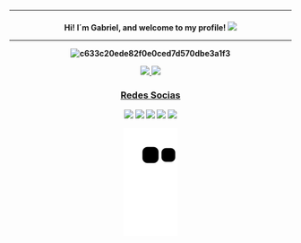<hr>
<h4 align="center">
Hi! I´m Gabriel, and welcome to my profile! <img src="https://media.giphy.com/media/hvRJCLFzcasrR4ia7z/giphy.gif" width="25px">

<hr>  

![c633c20ede82f0e0ced7d570dbe3a1f3](https://user-images.githubusercontent.com/70382532/138322189-2db8df52-9dcb-40a0-88a8-c365466bd33d.gif)


<div>
  <a href="https://github.com/gbcode98">
  <img height="134em" src="https://github-readme-stats.vercel.app/api?username=gbcode98&show_icons=true&theme=nightowl&include_all_commits=true&count_private=true"/>
  <img height="134em" src="https://github-readme-stats.vercel.app/api/top-langs/?username=gbcode98&layout=compact&langs_count=7&theme=nightowl"/
</div> 

### Redes Socias

 </div>
 <a href="https://www.youtube.com/channel/UCdvYPSKWqpTurQWk7V0Lfkg" target="_blank"><img src="https://img.shields.io/badge/YouTube-FF0000?style=for-the-badge&logo=youtube&logoColor=white" target="_blank"></a>
  <a href="https://instagram.com/" target="_blank"><img src="https://img.shields.io/badge/-Instagram-%23E4405F?style=for-the-badge&logo=instagram&logoColor=white" target="_blank"></a>
 	<a href="https://www.twitch.tv/dammitbiel" target="_blank"><img src="https://img.shields.io/badge/Twitch-9146FF?style=for-the-badge&logo=twitch&logoColor=white" target="_blank"></a>
  <a href = "mailto:gabrielcarlossocial@gmail.com"><img src="https://img.shields.io/badge/-Gmail-%23333?style=for-the-badge&logo=gmail&logoColor=white" target="_blank"></a>
  <a href="https://www.linkedin.com/in/gabriel-carlos-3312b21b9/" target="_blank"><img src="https://img.shields.io/badge/-LinkedIn-%230077B5?style=for-the-badge&logo=linkedin&logoColor=white" target="_blank"></a> 
  
![Snake animation](https://github.com/gbcode98/gbcode98/blob/output/github-contribution-grid-snake.svg)


 </div>
